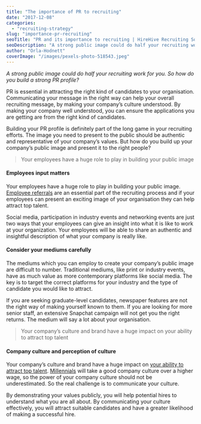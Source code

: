 ```yaml
---
title: "The importance of PR to recruiting"
date: "2017-12-08"
categories:
  - "recruiting-strategy"
slug: "importance-pr-recruiting"
seoTitle: "PR and its importance to recruiting | HireHive Recruiting Software"
seoDescription: "A strong public image could do half your recruiting work for you. So how do you build a strong PR profile? HireHive is always here to help, read our tips!"
author: "Orla-Hodnett"
coverImage: "/images/pexels-photo-518543.jpeg"
---
```


_A strong public image could do half your recruiting work for you. So how do you build a strong PR profile?_

PR is essential in attracting the right kind of candidates to your organisation. Communicating your message in the right way can help your overall recruiting message, by making your company’s culture understood. By making your company well understood, you can ensure the applications you are getting are from the right kind of candidates.

Building your PR profile is definitely part of the long game in your recruiting efforts. The image you need to present to the public should be authentic and representative of your company’s values. But how do you build up your company’s public image and present it to the right people?

> Your employees have a huge role to play in building your public image

#### Employees input matters

Your employees have a huge role to play in building your public image. [Employee referrals](https://hirehive.com/employee-referrals-team-can-help-you-grow/) are an essential part of the recruiting process and if your employees can present an exciting image of your organisation they can help attract top talent.

Social media, participation in industry events and networking events are just two ways that your employees can give an insight into what it is like to work at your organization. Your employees will be able to share an authentic and insightful description of what your company is really like.

#### Consider your mediums carefully

The mediums which you can employ to create your company’s public image are difficult to number. Traditional mediums, like print or industry events, have as much value as more contemporary platforms like social media. The key is to target the correct platforms for your industry and the type of candidate you would like to attract.

If you are seeking graduate-level candidates, newspaper features are not the right way of making yourself known to them. If you are looking for more senior staff, an extensive Snapchat campaign will not get you the right returns. The medium will say a lot about your organisation.

> Your company’s culture and brand have a huge impact on your ability to attract top talent

#### Company culture and perception of culture

Your company’s culture and brand have a huge impact on [your ability to attract top talent](https://hirehive.com/should-your-company-culture-change-your-approach-to-recruiting/). [Millennials](https://www.forbes.com/forbes/welcome/?toURL=https://www.forbes.com/sites/larryalton/2017/06/20/how-millennials-are-reshaping-whats-important-in-corporate-culture/&refURL=&referrer=#26d251f82dfb) will take a good company culture over a higher wage, so the power of your company culture should not be underestimated. So the real challenge is to communicate your culture.

By demonstrating your values publicly, you will help potential hires to understand what you are all about. By communicating your culture effectively, you will attract suitable candidates and have a greater likelihood of making a successful hire.
